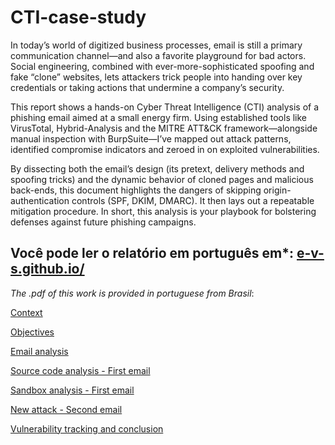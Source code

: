 # CTI-case-study

In today’s world of digitized business processes, email is still a primary communication channel—and also a favorite playground for bad actors. Social engineering, combined with ever-more-sophisticated spoofing and fake “clone” websites, lets attackers trick people into handing over key credentials or taking actions that undermine a company’s security.

This report shows a hands-on Cyber Threat Intelligence (CTI) analysis of a phishing email aimed at a small energy firm. Using established tools like VirusTotal, Hybrid-Analysis and the MITRE ATT&CK framework—alongside manual inspection with BurpSuite—I’ve mapped out attack patterns, identified compromise indicators and zeroed in on exploited vulnerabilities.

By dissecting both the email’s design (its pretext, delivery methods and spoofing tricks) and the dynamic behavior of cloned pages and malicious back-ends, this document highlights the dangers of skipping origin-authentication controls (SPF, DKIM, DMARC). It then lays out a repeatable mitigation procedure. In short, this analysis is your playbook for bolstering defenses against future phishing campaigns.

## Você pode ler o relatório em português em*: [e-v-s.github.io/](https://e-v-s.github.io/CTI-report-1/)
*The .pdf of this work is provided in portuguese from Brasil*:

[Context](https://github.com/e-v-s/CTI-case-study/blob/main/docs/02-contexto.md)

[Objectives](https://github.com/e-v-s/CTI-case-study/blob/main/docs/03-objetivos.md)

[Email analysis](https://github.com/e-v-s/CTI-case-study/blob/main/docs/04-analise-dos-emails.md)

[Source code analysis - First email](https://github.com/e-v-s/CTI-case-study/blob/main/docs/05-analise-source-code-prim-email.md)

[Sandbox analysis - First email](https://github.com/e-v-s/CTI-case-study/blob/main/docs/06-analise-com-HA-prim-email.md)

[New attack - Second email](https://github.com/e-v-s/CTI-case-study/blob/main/docs/07-novo-ataque-seg-email.md)

[Vulnerability tracking and conclusion](https://github.com/e-v-s/CTI-case-study/blob/main/docs/8-rastreamento-de-vuln.md)
